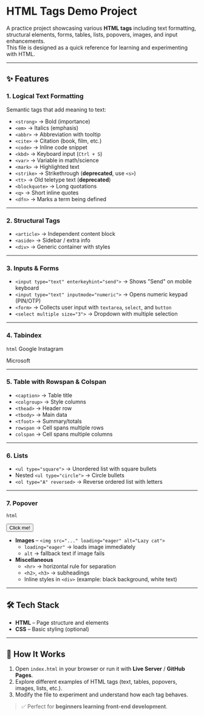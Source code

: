 # HTML Tags Demo Project

A practice project showcasing various **HTML tags** including text formatting, structural elements, forms, tables, lists, popovers, images, and input enhancements.  
This file is designed as a quick reference for learning and experimenting with HTML.

---

## ✨ Features

### 1. Logical Text Formatting
Semantic tags that add meaning to text:
- `<strong>` → Bold (importance)  
- `<em>` → Italics (emphasis)  
- `<abbr>` → Abbreviation with tooltip  
- `<cite>` → Citation (book, film, etc.)  
- `<code>` → Inline code snippet  
- `<kbd>` → Keyboard input (`Ctrl + S`)  
- `<var>` → Variable in math/science  
- `<mark>` → Highlighted text  
- `<strike>` → Strikethrough (**deprecated**, use `<s>`)  
- `<tt>` → Old teletype text (**deprecated**)  
- `<blockquote>` → Long quotations  
- `<q>` → Short inline quotes  
- `<dfn>` → Marks a term being defined  

---

### 2. Structural Tags
- `<article>` → Independent content block  
- `<aside>` → Sidebar / extra info  
- `<div>` → Generic container with styles  

---

### 3. Inputs & Forms
- `<input type="text" enterkeyhint="send">` → Shows "Send" on mobile keyboard  
- `<input type="text" inputmode="numeric">` → Opens numeric keypad (PIN/OTP)  
- `<form>` → Collects user input with `textarea`, `select`, and `button`  
- `<select multiple size="3">` → Dropdown with multiple selection  

---

### 4. Tabindex
```html```
<a tabindex="1">Google</a>
<a tabindex="3">Instagram</a>
<div tabindex="2">Microsoft</div>

---

### 5. Table with Rowspan & Colspan
- `<caption>` → Table title  
- `<colgroup>` → Style columns  
- `<thead>` → Header row  
- `<tbody>` → Main data  
- `<tfoot>` → Summary/totals  
- `rowspan` → Cell spans multiple rows  
- `colspan` → Cell spans multiple columns  

---

### 6. Lists
- `<ul type="square">` → Unordered list with square bullets  
- Nested `<ul type="circle">` → Circle bullets  
- `<ol type="A" reversed>` → Reverse ordered list with letters  

---

### 7. Popover
```html```
<div popover id="mydiv"> ... </div>
<button popovertarget="mydiv">Click me!</button>

- **Images** – `<img src="..." loading="eager" alt="Lazy cat">`  
  - `loading="eager"` → loads image immediately  
  - `alt` → fallback text if image fails  
- **Miscellaneous**  
  - `<hr>` → horizontal rule for separation  
  - `<h2>`, `<h3>` → subheadings  
  - Inline styles in `<div>` (example: black background, white text)  

---

## 🛠️ Tech Stack
- **HTML** – Page structure and elements  
- **CSS** – Basic styling (optional)  

---

## 🚀 How It Works
1. Open `index.html` in your browser or run it with **Live Server** / **GitHub Pages**.  
2. Explore different examples of HTML tags (text, tables, popovers, images, lists, etc.).  
3. Modify the file to experiment and understand how each tag behaves.  

> ✅ Perfect for **beginners learning front-end development**.
